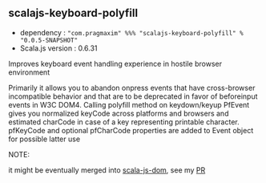 ## scalajs-keyboard-polyfill

* dependency : `"com.pragmaxim" %%% "scalajs-keyboard-polyfill" % "0.0.5-SNAPSHOT"`
* Scala.js version : 0.6.31

Improves keyboard event handling experience in hostile browser environment

Primarily it allows you to abandon onpress events that have cross-browser incompatible behavior and
that are to be deprecated in favor of beforeinput events in W3C DOM4. Calling polyfill method on keydown/keyup PfEvent
gives you normalized keyCode across platforms and browsers and estimated charCode in case of a key representing
printable character. pfKeyCode and optional pfCharCode properties are added to Event object for possible latter use

NOTE: 

it might be eventually merged into [scala-js-dom](https://github.com/scala-js/scala-js-dom), see my [PR](https://github.com/scala-js/scala-js-dom/pull/61)

